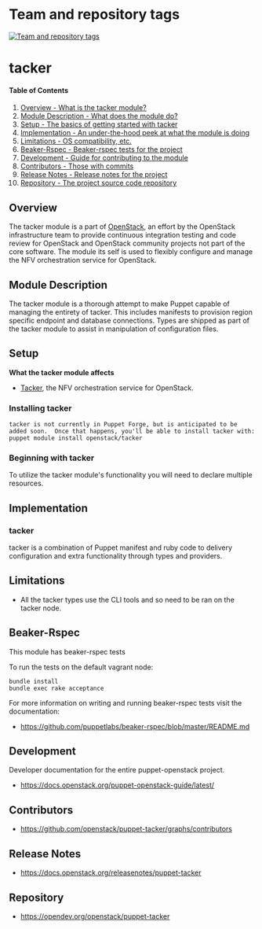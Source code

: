 Team and repository tags
========================

[![Team and repository tags](https://governance.openstack.org/tc/badges/puppet-tacker.svg)](https://governance.openstack.org/tc/reference/tags/index.html)

<!-- Change things from this point on -->

tacker
=======

#### Table of Contents

1. [Overview - What is the tacker module?](#overview)
2. [Module Description - What does the module do?](#module-description)
3. [Setup - The basics of getting started with tacker](#setup)
4. [Implementation - An under-the-hood peek at what the module is doing](#implementation)
5. [Limitations - OS compatibility, etc.](#limitations)
6. [Beaker-Rspec - Beaker-rspec tests for the project](#beaker-rpsec)
7. [Development - Guide for contributing to the module](#development)
8. [Contributors - Those with commits](#contributors)
9. [Release Notes - Release notes for the project](#release-notes)
10. [Repository - The project source code repository](#repository)

Overview
--------

The tacker module is a part of [OpenStack](https://opendev.org/openstack), an effort by the OpenStack infrastructure team to provide continuous integration testing and code review for OpenStack and OpenStack community projects not part of the core software.  The module its self is used to flexibly configure and manage the NFV orchestration service for OpenStack.

Module Description
------------------

The tacker module is a thorough attempt to make Puppet capable of managing the entirety of tacker.  This includes manifests to provision region specific endpoint and database connections.  Types are shipped as part of the tacker module to assist in manipulation of configuration files.

Setup
-----

**What the tacker module affects**

* [Tacker](https://docs.openstack.org/tacker/latest/), the NFV orchestration service for OpenStack.

### Installing tacker

    tacker is not currently in Puppet Forge, but is anticipated to be added soon.  Once that happens, you'll be able to install tacker with:
    puppet module install openstack/tacker

### Beginning with tacker

To utilize the tacker module's functionality you will need to declare multiple resources.

Implementation
--------------

### tacker

tacker is a combination of Puppet manifest and ruby code to delivery configuration and extra functionality through types and providers.

Limitations
------------

* All the tacker types use the CLI tools and so need to be ran on the tacker node.

Beaker-Rspec
------------

This module has beaker-rspec tests

To run the tests on the default vagrant node:

```shell
bundle install
bundle exec rake acceptance
```

For more information on writing and running beaker-rspec tests visit the documentation:

* https://github.com/puppetlabs/beaker-rspec/blob/master/README.md

Development
-----------

Developer documentation for the entire puppet-openstack project.

* https://docs.openstack.org/puppet-openstack-guide/latest/

Contributors
------------

* https://github.com/openstack/puppet-tacker/graphs/contributors

Release Notes
-------------

* https://docs.openstack.org/releasenotes/puppet-tacker

Repository
----------

* https://opendev.org/openstack/puppet-tacker
